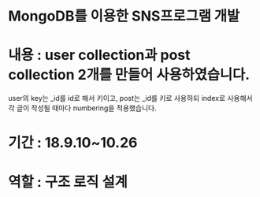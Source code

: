 # MongoDB를 이용한 SNS프로그램 개발

# 내용 : user collection과 post collection 2개를 만들어 사용하였습니다.
user의 key는 _id를 id로 해서 키이고, post는 _id를 키로 사용하되 index로 사용해서 각 글이 작성될 때마다 numbering을 적용했습니다.

# 기간 : 18.9.10~10.26
# 역할 : 구조 로직 설계
